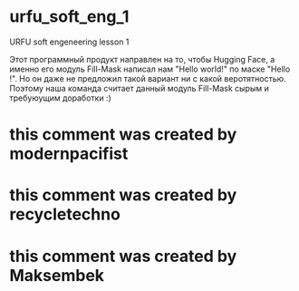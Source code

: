 # urfu_soft_eng_1
URFU soft engeneering lesson 1

Этот программный продукт направлен на то, чтобы Hugging Face, а именно его модуль Fill-Mask написал нам "Hello world!" по маске "Hello <mask>!". Но он даже не предложил такой вариант ни с какой веротятностью. Поэтому наша команда считает данный модуль Fill-Mask сырым и требуюущим доработки :)  
# this comment was created by modernpacifist
# this comment was created by recycletechno
# this comment was created by Maksembek
